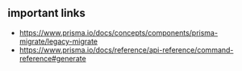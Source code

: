 ## important links

- https://www.prisma.io/docs/concepts/components/prisma-migrate/legacy-migrate
- https://www.prisma.io/docs/reference/api-reference/command-reference#generate
